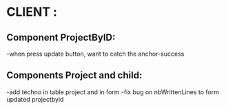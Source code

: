 # CLIENT :  
## Component ProjectByID: 
-when press update button, want to catch the anchor-success  
## Components Project and child:
-add techno in table project and in form
-fix bug on nbWrittenLines to form updated projectbyid
